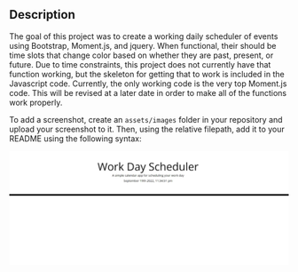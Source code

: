 # <Your-Project-Title>

## Description
 The goal of this project was to create a working daily scheduler of events using Bootstrap, Moment.js, and jquery. When functional, their should be time slots that change color based on whether they are past, present, or future. Due to time constraints, this project does not currently have that function working, but the skeleton for getting that to work is included in the Javascript code.
  Currently, the only working code is the very top Moment.js code. This will be revised at a later date in order to make all of the functions work properly.
 

To add a screenshot, create an `assets/images` folder in your repository and upload your screenshot to it. Then, using the relative filepath, add it to your README using the following syntax:

![image of website](assets/screenshot.jpg)
